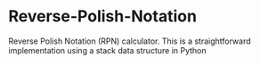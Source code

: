 # Reverse-Polish-Notation
Reverse Polish Notation (RPN) calculator. This is a straightforward implementation using a stack data structure in Python
